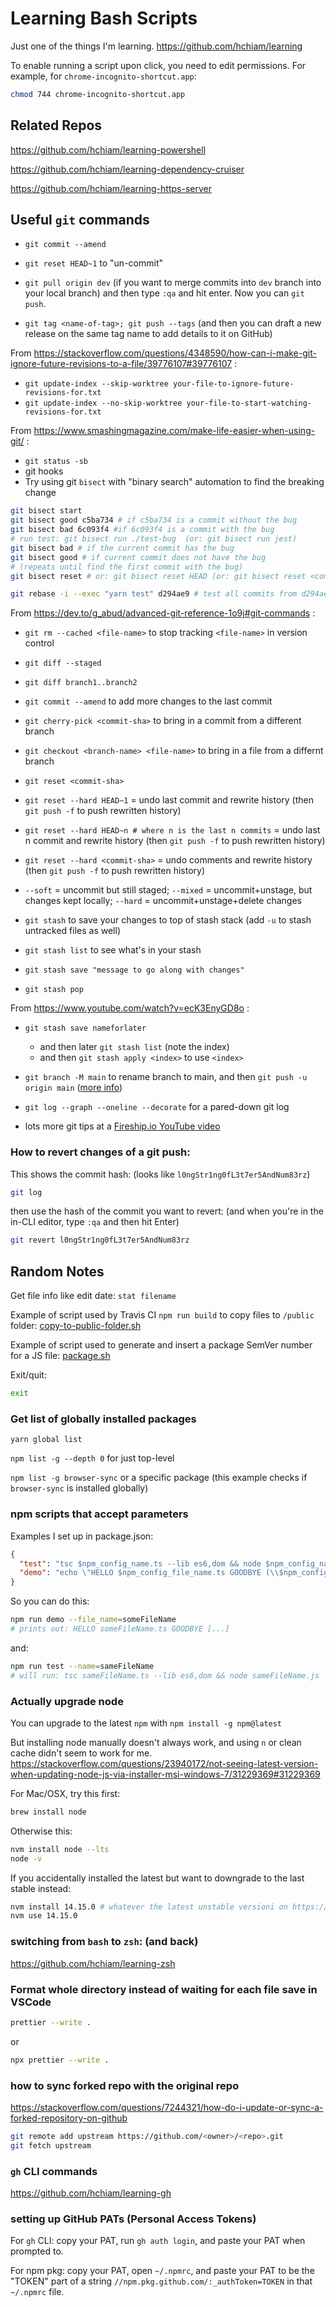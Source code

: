 # Learning Bash Scripts

Just one of the things I'm learning. <https://github.com/hchiam/learning>

To enable running a script upon click, you need to edit permissions. For example, for `chrome-incognito-shortcut.app`:

```bash
chmod 744 chrome-incognito-shortcut.app
```

## Related Repos

<https://github.com/hchiam/learning-powershell>

<https://github.com/hchiam/learning-dependency-cruiser>

<https://github.com/hchiam/learning-https-server>

## Useful `git` commands

- `git commit --amend`

- `git reset HEAD~1` to "un-commit"

- `git pull origin dev` (if you want to merge commits into `dev` branch into your local branch) and then type `:qa` and hit enter. Now you can `git push`.

- `git tag <name-of-tag>; git push --tags` (and then you can draft a new release on the same tag name to add details to it on GitHub)

From <https://stackoverflow.com/questions/4348590/how-can-i-make-git-ignore-future-revisions-to-a-file/39776107#39776107> :

- `git update-index --skip-worktree your-file-to-ignore-future-revisions-for.txt`
- `git update-index --no-skip-worktree your-file-to-start-watching-revisions-for.txt`

From <https://www.smashingmagazine.com/make-life-easier-when-using-git/> :

- `git status -sb`
- git hooks
- Try using git `bisect` with "binary search" automation to find the breaking change

```bash
git bisect start
git bisect good c5ba734 # if c5ba734 is a commit without the bug
git bisect bad 6c093f4 #if 6c093f4 is a commit with the bug
# run test: git bisect run ./test-bug  (or: git bisect run jest)
git bisect bad # if the current commit has the bug
git bisect good # if current commit does not have the bug
# (repeats until find the first commit with the bug)
git bisect reset # or: git bisect reset HEAD (or: git bisect reset <commit-id>)
```

```bash
git rebase -i --exec "yarn test" d294ae9 # test all commits from d294ae9 to HEAD, until hit first failing commit
```

From <https://dev.to/g_abud/advanced-git-reference-1o9j#git-commands> :

- `git rm --cached <file-name>` to stop tracking `<file-name>` in version control
- `git diff --staged`
- `git diff branch1..branch2`
- `git commit --amend` to add more changes to the last commit
- `git cherry-pick <commit-sha>` to bring in a commit from a different branch
- `git checkout <branch-name> <file-name>` to bring in a file from a differnt branch

- `git reset <commit-sha>`
- `git reset --hard HEAD~1` = undo last commit and rewrite history (then `git push -f` to push rewritten history)
- `git reset --hard HEAD~n # where n is the last n commits` = undo last n commit and rewrite history (then `git push -f` to push rewritten history)
- `git reset --hard <commit-sha>` = undo comments and rewrite history (then `git push -f` to push rewritten history)
- `--soft` = uncommit but still staged; `--mixed` = uncommit+unstage, but changes kept locally; `--hard` = uncommit+unstage+delete changes

- `git stash` to save your changes to top of stash stack (add `-u` to stash untracked files as well)
- `git stash list` to see what's in your stash
- `git stash save "message to go along with changes"`
- `git stash pop`

From <https://www.youtube.com/watch?v=ecK3EnyGD8o> :

- `git stash save nameforlater`

  - and then later `git stash list` (note the index)
  - and then `git stash apply <index>` to use `<index>`

- `git branch -M main` to rename branch to main, and then `git push -u origin main` ([more info](https://www.git-tower.com/learn/git/faq/git-rename-master-to-main/))

- `git log --graph --oneline --decorate` for a pared-down git log

- lots more git tips at a [Fireship.io YouTube video](https://www.youtube.com/watch?v=ecK3EnyGD8o)

### How to revert changes of a git push:

This shows the commit hash: (looks like `l0ngStr1ng0fL3t7er5AndNum83rz`)

```bash
git log
```

then use the hash of the commit you want to revert: (and when you're in the in-CLI editor, type `:qa` and then hit Enter)

```bash
git revert l0ngStr1ng0fL3t7er5AndNum83rz
```

## Random Notes

Get file info like edit date: `stat filename`

Example of script used by Travis CI `npm run build` to copy files to `/public` folder: [copy-to-public-folder.sh](https://github.com/hchiam/hchiam.github.io/blob/master/copy-to-public-folder.sh)

Example of script used to generate and insert a package SemVer number for a JS file: [package.sh](https://github.com/hchiam/_2DNote/blob/master/package.sh)

Exit/quit:

```bash
exit
```

### Get list of globally installed packages

`yarn global list`

`npm list -g --depth 0` for just top-level

`npm list -g browser-sync` or a specific package (this example checks if `browser-sync` is installed globally)

### npm scripts that accept parameters

Examples I set up in package.json:

```json
{
  "test": "tsc $npm_config_name.ts --lib es6,dom && node $npm_config_name.js",
  "demo": "echo \"HELLO $npm_config_file_name.ts GOODBYE (\\$npm_config_whatever will match --whatever=...)\""
}
```

So you can do this:

```bash
npm run demo --file_name=someFileName
# prints out: HELLO someFileName.ts GOODBYE [...]
```

and:

```bash
npm run test --name=sameFileName
# will run: tsc sameFileName.ts --lib es6,dom && node sameFileName.js
```

### Actually upgrade node

You can upgrade to the latest `npm` with `npm install -g npm@latest`

But installing node manually doesn't always work, and using `n` or clean cache didn't seem to work for me. <https://stackoverflow.com/questions/23940172/not-seeing-latest-version-when-updating-node-js-via-installer-msi-windows-7/31229369#31229369>

For Mac/OSX, try this first:

```bash
brew install node
```

Otherwise this:

```bash
nvm install node --lts
node -v
```

If you accidentally installed the latest but want to downgrade to the last stable instead:

```bash
nvm install 14.15.0 # whatever the latest unstable versioni on https://nodejs.org/en/
nvm use 14.15.0
```

### switching from `bash` to `zsh`: (and back)

<https://github.com/hchiam/learning-zsh>

### Format whole directory instead of waiting for each file save in VSCode

```bash
prettier --write .
```

or

```bash
npx prettier --write .
```

### how to sync forked repo with the original repo

<https://stackoverflow.com/questions/7244321/how-do-i-update-or-sync-a-forked-repository-on-github>

```bash
git remote add upstream https://github.com/<owner>/<repo>.git
git fetch upstream
```

### `gh` CLI commands

<https://github.com/hchiam/learning-gh>

### setting up GitHub PATs (Personal Access Tokens)

For `gh` CLI: copy your PAT, run `gh auth login`, and paste your PAT when prompted to.

For npm pkg: copy your PAT, open `~/.npmrc`, and paste your PAT to be the "TOKEN" part of a string `//npm.pkg.github.com/:_authToken=TOKEN` in that `~/.npmrc` file.
